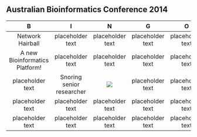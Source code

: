## Australian Bioinformatics Conference 2014

| B                | I                       | N                                                       | G                                                   | O                    |  
| :-----------:    | :-------------:         | :-------------:                                         | :-------------:                                     | :-------------:      |  
| Network Hairball |     placeholder text              |        placeholder text                            |placeholder text  |    placeholder text       |  
| A new Bioinformatics Platform! |placeholder text  |          placeholder text                             |        placeholder text                                            |    placeholder text             |  
| placeholder text        | Snoring senior researcher | <a href="http://bioinformatics.net.au/abic2014/"><img src="abic.png"></a> |                placeholder text                               |placeholder text  |  
|  placeholder text    |   placeholder text       |        placeholder text               |        placeholder text  |    placeholder text         |  
|   placeholder text    |   placeholder text    |                                placeholder text                 |                placeholder text                         |   placeholder text    |  

